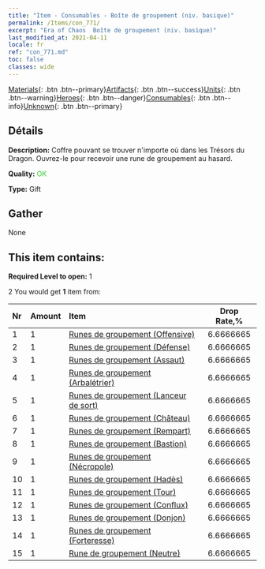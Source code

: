```yaml
---
title: "Item - Consumables - Boîte de groupement (niv. basique)"
permalink: /Items/con_771/
excerpt: "Era of Chaos  Boîte de groupement (niv. basique)"
last_modified_at: 2021-04-11
locale: fr
ref: "con_771.md"
toc: false
classes: wide
---
```

 [Materials](/fr/Items/){: .btn .btn--primary}[Artifacts](/fr/Items/Artifacts/){: .btn .btn--success}[Units](/fr/Items/Units/){: .btn .btn--warning}[Heroes](/fr/Items/Heroes/){: .btn .btn--danger}[Consumables](/fr/Items/Consumables/){: .btn .btn--info}[Unknown](/fr/Items/Unknown/){: .btn .btn--primary}

## Détails
 **Description:** Coffre pouvant se trouver n'importe où dans les Trésors du Dragon. Ouvrez-le pour recevoir une rune de groupement au hasard.

 **Quality:** <span style="color: #32CD32">OK</span>

 **Type:** Gift

## Gather

  None

## This item contains:

 **Required Level to open:** 1

 2 You would get **1** item  from:

  | Nr | Amount |     Item    | Drop Rate,% |
  |:---|:-------|:------------|:---------:|
  | 1 | 1 | [Runes de groupement (Offensive)](/fr/Items/con_734/) | 6.6666665 | 
  | 2 | 1 | [Runes de groupement (Défense)](/fr/Items/con_739/) | 6.6666665 | 
  | 3 | 1 | [Runes de groupement (Assaut)](/fr/Items/con_741/) | 6.6666665 | 
  | 4 | 1 | [Runes de groupement (Arbalétrier)](/fr/Items/con_742/) | 6.6666665 | 
  | 5 | 1 | [Runes de groupement (Lanceur de sort)](/fr/Items/con_746/) | 6.6666665 | 
  | 6 | 1 | [Runes de groupement (Château)](/fr/Items/con_752/) | 6.6666665 | 
  | 7 | 1 | [Runes de groupement (Rempart)](/fr/Items/con_753/) | 6.6666665 | 
  | 8 | 1 | [Runes de groupement (Bastion)](/fr/Items/con_754/) | 6.6666665 | 
  | 9 | 1 | [Runes de groupement (Nécropole)](/fr/Items/con_755/) | 6.6666665 | 
  | 10 | 1 | [Runes de groupement (Hadès)](/fr/Items/con_777/) | 6.6666665 | 
  | 11 | 1 | [Runes de groupement (Tour)](/fr/Items/con_785/) | 6.6666665 | 
  | 12 | 1 | [Runes de groupement (Conflux)](/fr/Items/con_791/) | 6.6666665 | 
  | 13 | 1 | [Runes de groupement (Donjon)](/fr/Items/con_792/) | 6.6666665 | 
  | 14 | 1 | [Runes de groupement (Forteresse)](/fr/Items/con_818/) | 6.6666665 | 
  | 15 | 1 | [Rune de groupement (Neutre)](/fr/Items/con_869/) | 6.6666665 | 
